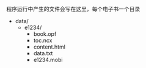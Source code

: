 程序运行中产生的文件会写在这里，每个电子书一个目录

- data/
    - e1234/
        - book.opf
        - toc.ncx
        - content.html
        - data.txt
        - e1234.mobi
